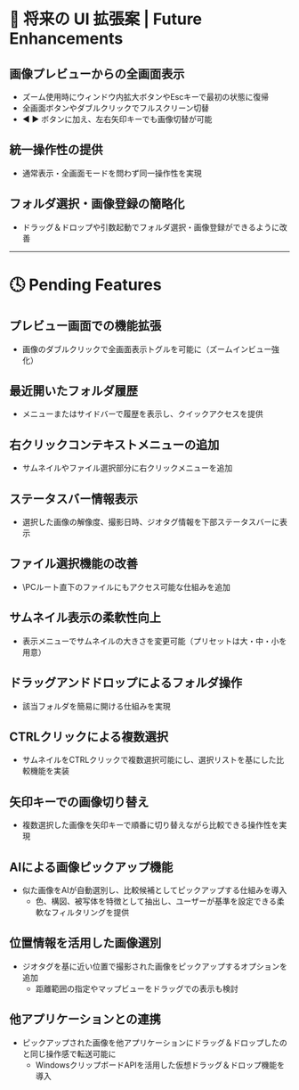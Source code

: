 # 🚧 将来の UI 拡張案 | Future Enhancements

## 画像プレビューからの全画面表示
- ズーム使用時にウィンドウ内拡大ボタンやEscキーで最初の状態に復帰
- 全画面ボタンやダブルクリックでフルスクリーン切替
- ◀ ▶ ボタンに加え、左右矢印キーでも画像切替が可能

## 統一操作性の提供
- 通常表示・全画面モードを問わず同一操作性を実現

## フォルダ選択・画像登録の簡略化
- ドラッグ＆ドロップや引数起動でフォルダ選択・画像登録ができるように改善

---

# 🕓 Pending Features

## プレビュー画面での機能拡張
- 画像のダブルクリックで全画面表示トグルを可能に（ズームインビュー強化）

## 最近開いたフォルダ履歴
- メニューまたはサイドバーで履歴を表示し、クイックアクセスを提供

## 右クリックコンテキストメニューの追加
- サムネイルやファイル選択部分に右クリックメニューを追加

## ステータスバー情報表示
- 選択した画像の解像度、撮影日時、ジオタグ情報を下部ステータスバーに表示

## ファイル選択機能の改善
- \\PCルート直下のファイルにもアクセス可能な仕組みを追加

## サムネイル表示の柔軟性向上
- 表示メニューでサムネイルの大きさを変更可能（プリセットは大・中・小を用意）

## ドラッグアンドドロップによるフォルダ操作
- 該当フォルダを簡易に開ける仕組みを実現

## CTRLクリックによる複数選択
- サムネイルをCTRLクリックで複数選択可能にし、選択リストを基にした比較機能を実装

## 矢印キーでの画像切り替え
- 複数選択した画像を矢印キーで順番に切り替えながら比較できる操作性を実現

## AIによる画像ピックアップ機能
- 似た画像をAIが自動選別し、比較候補としてピックアップする仕組みを導入
  - 色、構図、被写体を特徴として抽出し、ユーザーが基準を設定できる柔軟なフィルタリングを提供

## 位置情報を活用した画像選別
- ジオタグを基に近い位置で撮影された画像をピックアップするオプションを追加
  - 距離範囲の指定やマップビューをドラッグでの表示も検討

## 他アプリケーションとの連携
- ピックアップされた画像を他アプリケーションにドラッグ＆ドロップしたのと同じ操作感で転送可能に
  - WindowsクリップボードAPIを活用した仮想ドラッグ＆ドロップ機能を導入